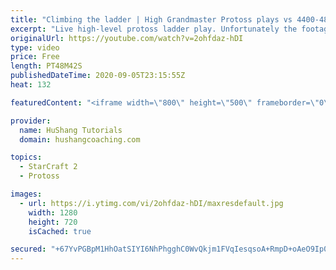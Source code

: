 ```yaml
---
title: "Climbing the ladder | High Grandmaster Protoss plays vs 4400-4800 players"
excerpt: "Live high-level protoss ladder play. Unfortunately the footage came out quite choppy at some points and I was considering just not posting today, but I will post it anyways in case a few of you want to watch still. I'm trying to figure out what the cause of the lag is and hopefully I can get some cleaner"
originalUrl: https://youtube.com/watch?v=2ohfdaz-hDI
type: video
price: Free
length: PT48M42S
publishedDateTime: 2020-09-05T23:15:55Z
heat: 132

featuredContent: "<iframe width=\"800\" height=\"500\" frameborder=\"0\" src=\"https://www.youtube.com/embed/2ohfdaz-hDI\" allow=\"accelerometer; autoplay; encrypted-media; gyroscope; picture-in-picture\" allowfullscreen></iframe>"

provider:
  name: HuShang Tutorials
  domain: hushangcoaching.com

topics:
  - StarCraft 2
  - Protoss

images:
  - url: https://i.ytimg.com/vi/2ohfdaz-hDI/maxresdefault.jpg
    width: 1280
    height: 720
    isCached: true

secured: "+67YvPGBpM1HhOatSIYI6NhPhgghC0WvQkjm1FVqIesqsoA+RmpD+oAeO9Ip0ntL1Fvw/CPKSmDxPSvkP7IJM7o9Cyr3qTd3zgstR8WmxQoal1TOdyy5hAoquhy9jTb0Z3F9OX+RZVdOyHA+WRpbwqGBtbsG38fFjt670cyr8yvsn0L7b8n7sl1JXaFn+J7CpqySyv8wQJXl0L5AeIHSCYLyZ9YNUq5AUyEBi1W3QtYLUyy8jM2hRuJC5luM9m5AjlpCwHDOwPUbgYJ689Q3HFFk4k7S3V+usVI39qZRfKhpgIr+YI2zGpufP67hRthip/C3v/UCcIunMJDtQI6DQI0YxOOSRi6fJnxiiajvCFbbDaqZNmCvquaK9QWpK9elkSGqaHN8dL/fOou0mwodN+r7HzCQvlP1ncbXDcaFtEM=;d89AsgyC2u8FJtnjpwa9pw=="
---
```


